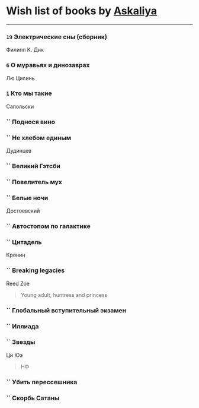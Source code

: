 # Wish list of books by [Askaliya](http://vk.com/id326783541)
---

### `19` Электрические сны (сборник)
Филипп К. Дик

### `6` О муравьях и динозаврах
Лю Цисинь

### `1` Кто мы такие
Сапольски

### `` Поднося вино

### `` Не хлебом единым
Дудинцев

### `` Великий Гэтсби

### `` Повелитель мух

### `` Белые ночи
Достоевский

### `` Автостопом по галактике

### `` Цитадель
Кронин

### `` Breaking legacies
Reed Zoe
> Young adult,  huntress and princess

### `` Глобальный вступительный экзамен

### `` Иллиада

### `` Звезды
Ци Юэ
> НФ

### `` Убить перессешника

### `` Скорбь Сатаны

